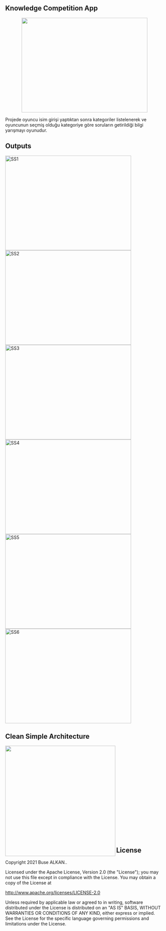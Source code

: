 ## Knowledge Competition App
<p align="center"><img height="300" width="400" src="https://raw.githubusercontent.com/busealkan/KnowledgeCompetitionApp/master/screens/logo.jpg"/></p>
Projede oyuncu isim girişi yaptıktan sonra kategoriler listelenerek ve oyuncunun seçmiş olduğu kategoriye göre soruların getirildiği bilgi yarışmayı oyunudur.

## Outputs
<p>
  <img height="300" width="400" src="https://raw.githubusercontent.com/busealkan/KnowledgeCompetitionApp/master/screens/E1.png" alt="SS1"/>
  <img height="300" width="400" src="https://raw.githubusercontent.com/busealkan/KnowledgeCompetitionApp/master/screens/E2.png" alt="SS2"/>
  <img height="300" width="400" src="https://raw.githubusercontent.com/busealkan/KnowledgeCompetitionApp/master/screens/E3.png" alt="SS3"/>
  <img height="300" width="400" src="https://raw.githubusercontent.com/busealkan/KnowledgeCompetitionApp/master/screens/E4.png" alt="SS4"/>
  <img height="300" width="400" src="https://raw.githubusercontent.com/busealkan/KnowledgeCompetitionApp/master/screens/E5.png" alt="SS5"/>
  <img height="300" width="400" src="https://raw.githubusercontent.com/busealkan/KnowledgeCompetitionApp/master/screens/E6.png" alt="SS6"/>
</p>


## Clean Simple Architecture
<p><img align="left" width="350px"; src="https://raw.githubusercontent.com/busealkan/KnowledgeCompetitionApp/master/screens/mvc.png"/></p>
<br/><br/><br/><br/><br/><br/><br/><br/><br/><br/><br/><br/><br/><br/><br/><br/><br/>


## License
Copyright 2021 Buse ALKAN..

Licensed under the Apache License, Version 2.0 (the "License");
you may not use this file except in compliance with the License.
You may obtain a copy of the License at

   http://www.apache.org/licenses/LICENSE-2.0

Unless required by applicable law or agreed to in writing, software
distributed under the License is distributed on an "AS IS" BASIS,
WITHOUT WARRANTIES OR CONDITIONS OF ANY KIND, either express or implied.
See the License for the specific language governing permissions and
limitations under the License.
